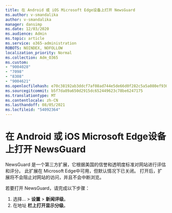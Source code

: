 ```yaml
---
title: 在 Android 或 iOS Microsoft Edge设备上打开 NewsGuard
ms.author: v-smandalika
author: v-smandalika
manager: dansimp
ms.date: 12/03/2020
ms.audience: Admin
ms.topic: article
ms.service: o365-administration
ROBOTS: NOINDEX, NOFOLLOW
localization_priority: Normal
ms.collection: Adm_O365
ms.custom:
- "9004028"
- "7098"
- "8308"
- "9004621"
ms.openlocfilehash: e70c38192ab3ddcf7af08ad744e5de66d0f282c5a5a080ef930f5f50b9f9e3d6
ms.sourcegitcommit: b5f7da89a650d2915dc652449623c78be6247175
ms.translationtype: MT
ms.contentlocale: zh-CN
ms.lasthandoff: 08/05/2021
ms.locfileid: "54092364"
---
```

# <a name="turn-on-newsguard-in-microsoft-edge-on-an-android-or-ios-device"></a>在 Android 或 iOS Microsoft Edge设备上打开 NewsGuard

NewsGuard 是一个第三方扩展，它根据美国的信誉和透明度标准对网站进行评估和评分。 此扩展在 Microsoft Edge中可用，但默认情况下已关闭。 打开后，扩展将不会阻止对网站的访问，并且不会中断浏览。

若要打开 NewsGuard，请完成以下步骤：
1. 选择... > **设置**  > **新闻评级**。
2. 在地址 **栏上打开显示分级**。